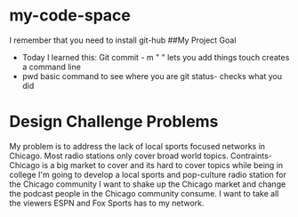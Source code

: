 # my-code-space
I remember that you need to install git-hub
##My Project Goal
- Today I learned this:
Git commit - m " " lets you add things
touch creates a command line
- pwd basic command to see where you are 
git status- checks what you did
# Design  Challenge Problems
My problem is to address the lack of local sports focused networks in Chicago. Most radio stations only cover broad world topics. 
Contraints- Chicago is a big market to cover and its hard to cover topics while being in college
I'm going to develop a local sports and pop-culture radio station for the Chicago community
I want to shake up the Chicago market and change the podcast people in the Chicago community consume. I want to take all the viewers ESPN and Fox Sports has to my network.
